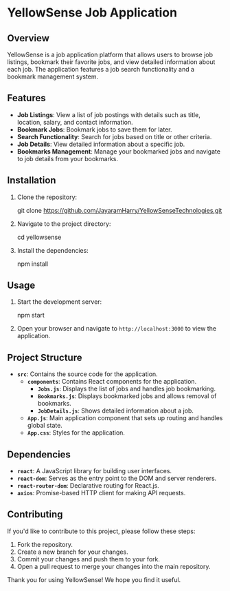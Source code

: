 # YellowSense Job Application

## Overview

YellowSense is a job application platform that allows users to browse job listings, bookmark their favorite jobs, and view detailed information about each job. The application features a job search functionality and a bookmark management system. 

## Features

- **Job Listings**: View a list of job postings with details such as title, location, salary, and contact information.
- **Bookmark Jobs**: Bookmark jobs to save them for later.
- **Search Functionality**: Search for jobs based on title or other criteria.
- **Job Details**: View detailed information about a specific job.
- **Bookmarks Management**: Manage your bookmarked jobs and navigate to job details from your bookmarks.

## Installation

1. Clone the repository:

   
   git clone https://github.com/JayaramHarry/YellowSenseTechnologies.git

2. Navigate to the project directory:

   
   cd yellowsense

3. Install the dependencies:

   
   npm install

## Usage

1. Start the development server:

   
   npm start

2. Open your browser and navigate to `http://localhost:3000` to view the application.

## Project Structure

- **`src`**: Contains the source code for the application.
  - **`components`**: Contains React components for the application.
    - **`Jobs.js`**: Displays the list of jobs and handles job bookmarking.
    - **`Bookmarks.js`**: Displays bookmarked jobs and allows removal of bookmarks.
    - **`JobDetails.js`**: Shows detailed information about a job.
  - **`App.js`**: Main application component that sets up routing and handles global state.
  - **`App.css`**: Styles for the application.

## Dependencies

- **`react`**: A JavaScript library for building user interfaces.
- **`react-dom`**: Serves as the entry point to the DOM and server renderers.
- **`react-router-dom`**: Declarative routing for React.js.
- **`axios`**: Promise-based HTTP client for making API requests.

## Contributing

If you'd like to contribute to this project, please follow these steps:

1. Fork the repository.
2. Create a new branch for your changes.
3. Commit your changes and push them to your fork.
4. Open a pull request to merge your changes into the main repository.


Thank you for using YellowSense! We hope you find it useful.

